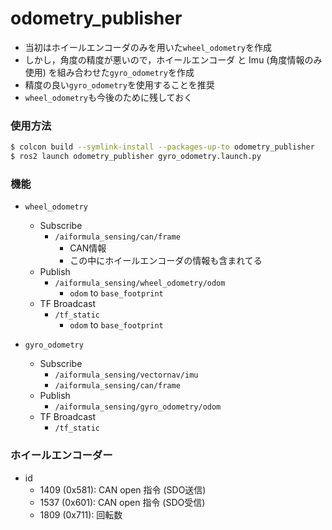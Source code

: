 # odometry_publisher
- 当初はホイールエンコーダのみを用いた`wheel_odometry`を作成
- しかし，角度の精度が悪いので，ホイールエンコーダ と Imu (角度情報のみ使用) を組み合わせた`gyro_odometry`を作成
- 精度の良い`gyro_odometry`を使用することを推奨
- `wheel_odometry`も今後のために残しておく

### 使用方法
```sh
$ colcon build --symlink-install --packages-up-to odometry_publisher
$ ros2 launch odometry_publisher gyro_odometry.launch.py
```

### 機能
- `wheel_odometry`
    - Subscribe
        - `/aiformula_sensing/can/frame`
            - CAN情報
            - この中にホイールエンコーダの情報も含まれてる
    - Publish
        - `/aiformula_sensing/wheel_odometry/odom`
            - `odom` to `base_footprint`
    - TF Broadcast
        - `/tf_static`
            - `odom` to `base_footprint`

- `gyro_odometry`
    - Subscribe
        - `/aiformula_sensing/vectornav/imu`
        - `/aiformula_sensing/can/frame`
    - Publish
        - `/aiformula_sensing/gyro_odometry/odom`
    - TF Broadcast
        - `/tf_static`

### ホイールエンコーダー
- id
    - 1409 (0x581): CAN open 指令 (SDO送信)
    - 1537 (0x601): CAN open 指令 (SDO受信)
    - 1809 (0x711): 回転数
